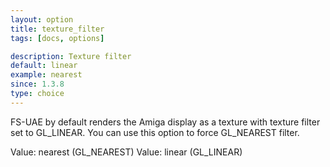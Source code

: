 ```yaml
---
layout: option
title: texture_filter
tags: [docs, options]

description: Texture filter
default: linear
example: nearest
since: 1.3.8
type: choice
---
```


FS-UAE by default renders the Amiga display as a texture with texture filter
set to GL_LINEAR. You can use this option to force GL_NEAREST filter.

Value: nearest (GL_NEAREST)
Value: linear (GL_LINEAR)
